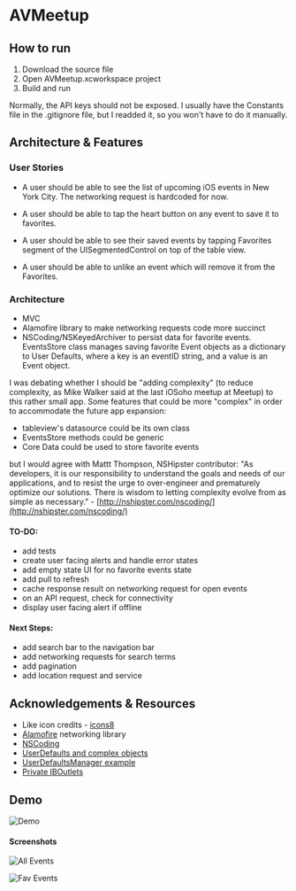 # AVMeetup

## How to run 

1. Download the source file 
2. Open AVMeetup.xcworkspace project 
3. Build and run 

Normally, the API keys should not be exposed. I usually have the Constants file in the .gitignore file, but I readded it, so you won't have to do it manually. 

## Architecture & Features 

### User Stories 

- A user should be able to see the list of upcoming iOS events in New York City. The networking request is hardcoded for now. 

- A user should be able to tap the heart button on any event to save it to favorites. 

- A user should be able to see their saved events by tapping Favorites segment of the UISegmentedControl on top of the table view. 

- A user should be able to unlike an event which will remove it from the Favorites. 

### Architecture 

- MVC
- Alamofire library to make networking requests code more succinct 
- NSCoding/NSKeyedArchiver to persist data for favorite events. EventsStore class manages saving favorite Event objects as a dictionary to User Defaults, where a key is an eventID string, and a value is an Event object. 

I was debating whether I should be "adding complexity" (to reduce complexity, as Mike Walker said at the last iOSoho meetup at Meetup) to this rather small app. Some features that could be more "complex" in order to accommodate the future app expansion:   
- tableview's datasource could be its own class 
- EventsStore methods could be generic
- Core Data could be used to store favorite events 

but I would agree with Mattt Thompson, NSHipster contributor: "As developers, it is our responsibility to understand the goals and needs of our applications, and to resist the urge to over-engineer and prematurely optimize our solutions. There is wisdom to letting complexity evolve from as simple as necessary." - [http://nshipster.com/nscoding/](http://nshipster.com/nscoding/)


#### TO-DO: 

- add tests 
- create user facing alerts and handle error states
- add empty state UI for no favorite events state 
- add pull to refresh
- cache response result on networking request for open events 
- on an API request, check for connectivity 
- display user facing alert if offline

#### Next Steps: 

- add search bar to the navigation bar 
- add networking requests for search terms   
- add pagination 
- add location request and service 


## Acknowledgements & Resources

- Like icon credits - [icons8](https://icons8.com/web-app/87/Like)
- [Alamofire](https://github.com/Alamofire/Alamofire) networking library
- [NSCoding](http://nshipster.com/nscoding/)
- [UserDefaults and complex objects](https://www.codementor.io/brettr/tutorials/persisting-data-with-nsuserdefaults-and-complex-objects-du107m6ja)
- [UserDefaultsManager example](https://github.com/imk2o/UICatalog/blob/f040bd07a7de4a4b8df784c0c4444436b04ed813/UICatalog/Misc/UserDefaultsManager.swift)
- [Private IBOutlets](https://www.natashatherobot.com/swift-iboutlets-private/)

## Demo 

![Demo](https://github.com/ayunav/AVMeetup/blob/master/AVMeetupAppDemo.gif)

#### Screenshots 

![All Events](https://github.com/ayunav/AVMeetup/blob/master/Screenshots/All_Events_Screenshot%20copy.png)

![Fav Events](https://github.com/ayunav/AVMeetup/blob/master/Screenshots/Favorite_Events_Screenshot%20copy%202.png)
